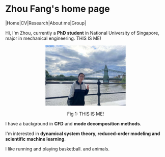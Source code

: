 # Zhou Fang's home page

|Home|CV|Research|About me|Group|

Hi, I'm Zhou, currently a **PhD student** in National University of Singapore, major in mechanical engineering. THIS IS ME!

<p align="center" width="100%">
    <img title="aboutme" alt="A pic of me" src="/figs/aboutme.jpg" width="50%"> 
</p>

<p align="center">Fig 1: THIS IS ME!</p>



I have a background in **CFD** and **mode decomposition methods**.

I'm interested in **dynamical system theory, reduced-order modeling and scientific machine learning**.

I like running and playing basketball. and animals.


